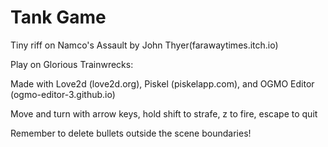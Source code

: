 # Tank Game

Tiny riff on Namco's Assault by John Thyer(farawaytimes.itch.io)

Play on Glorious Trainwrecks: 
  

Made with Love2d (love2d.org), Piskel (piskelapp.com), and OGMO Editor (ogmo-editor-3.github.io)

Move and turn with arrow keys, hold shift to strafe, z to fire, escape to quit


Remember to delete bullets outside the scene boundaries!